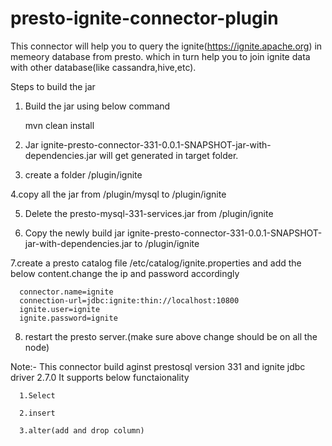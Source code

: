 # presto-ignite-connector-plugin
This connector will help you to query the ignite(https://ignite.apache.org) in memeory database from presto. which in turn help you to join ignite data with other database(like cassandra,hive,etc).


Steps to build the jar
1. Build the jar using below command

   mvn clean install

2. Jar ignite-presto-connector-331-0.0.1-SNAPSHOT-jar-with-dependencies.jar will get generated in target folder.

3. create a  folder  <presto-server>/plugin/ignite
   
4.copy all the jar from <presto-server>/plugin/mysql to <presto-server>/plugin/ignite
  
5. Delete the presto-mysql-331-services.jar from <presto-server>/plugin/ignite
   
6. Copy the newly build jar ignite-presto-connector-331-0.0.1-SNAPSHOT-jar-with-dependencies.jar to <presto-server>/plugin/ignite
   
7.create a presto catalog file  <presto-server>/etc/catalog/ignite.properties and add the below content.change the ip and password accordingly
   
      connector.name=ignite
      connection-url=jdbc:ignite:thin://localhost:10800
      ignite.user=ignite
      ignite.password=ignite
  
8. restart the presto server.(make sure above change should be on all the node)

Note:- This connector build aginst prestosql version 331 and ignite jdbc driver 2.7.0
It supports below functaionality

      1.Select
   
      2.insert
   
      3.alter(add and drop column)

  
  
